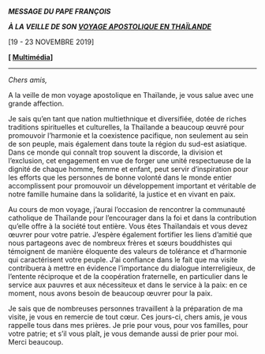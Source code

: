 ***MESSAGE DU PAPE FRANÇOIS***

***À LA VEILLE DE SON [VOYAGE APOSTOLIQUE EN THAÏLANDE](http://w2.vatican.va/content/francesco/it/travels/2019/outside/documents/papa-francesco-thailandia-giappone-2019.html)***

\[19 - 23 NOVEMBRE 2019\]

**\[ [Multimédia](http://w2.vatican.va/content/francesco/fr/events/event.dir.html/content/vaticanevents/fr/2019/11/15/videomessaggio-thailandia.html)\]**

* * *

*Chers amis,*

A la veille de mon voyage apostolique en Thaïlande, je vous salue avec une grande affection.

Je sais qu’en tant que nation multiethnique et diversifiée, dotée de riches traditions spirituelles et culturelles, la Thaïlande a beaucoup œuvré pour promouvoir l’harmonie et la coexistence pacifique, non seulement au sein de son peuple, mais également dans toute la région du sud-est asiatique. Dans ce monde qui connaît trop souvent la discorde, la division et l’exclusion, cet engagement en vue de forger une unité respectueuse de la dignité de chaque homme, femme et enfant, peut servir d’inspiration pour les efforts que les personnes de bonne volonté dans le monde entier accomplissent pour promouvoir un développement important et véritable de notre famille humaine dans la solidarité, la justice et en vivant en paix.

Au cours de mon voyage, j’aurai l’occasion de rencontrer la communauté catholique de Thaïlande pour l’encourager dans la foi et dans la contribution qu’elle offre à la société tout entière. Vous êtes Thaïlandais et vous devez œuvrer pour votre patrie. J’espère également fortifier les liens d’amitié que nous partageons avec de nombreux frères et sœurs bouddhistes qui témoignent de manière éloquente des valeurs de tolérance et d’harmonie qui caractérisent votre peuple. J’ai confiance dans le fait que ma visite contribuera à mettre en évidence l’importance du dialogue interreligieux, de l’entente réciproque et de la coopération fraternelle, en particulier dans le service aux pauvres et aux nécessiteux et dans le service à la paix: en ce moment, nous avons besoin de beaucoup œuvrer pour la paix.

Je sais que de nombreuses personnes travaillent à la préparation de ma visite, je vous en remercie de tout cœur. Ces jours-ci, chers amis, je vous rappelle tous dans mes prières. Je prie pour vous, pour vos familles, pour votre patrie; et s’il vous plaît, je vous demande aussi de prier pour moi. Merci beaucoup.